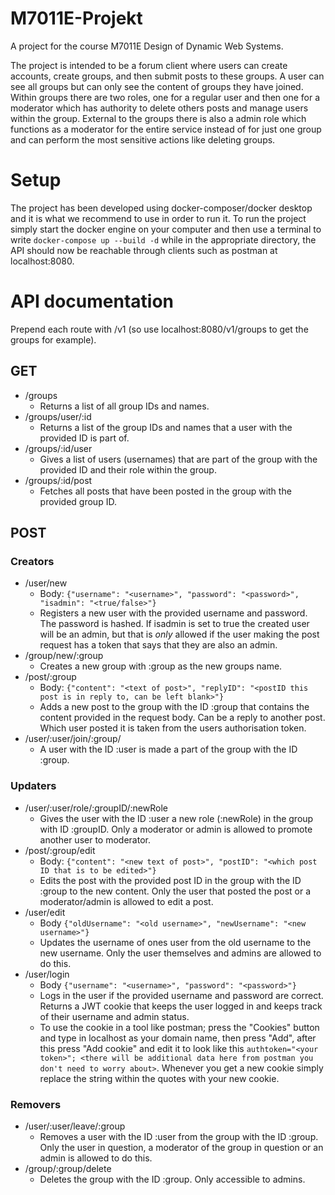 # M7011E-Projekt
A project for the course M7011E Design of Dynamic Web Systems. 

The project is intended to be a forum client where users can create accounts, create groups, and then submit posts to these groups. A user can see all groups but can only see the content of groups they have joined. Within groups there are two roles, one for a regular user and then one for a moderator which has authority to delete others posts and manage users within the group. External to the groups there is also a admin role which functions as a moderator for the entire service instead of for just one group and can perform the most sensitive actions like deleting groups.

# Setup
The project has been developed using docker-composer/docker desktop and it is what we recommend to use in order to run it.
To run the project simply start the docker engine on your computer and then use a terminal to write `docker-compose up --build -d` while in the appropriate directory, the API should now be reachable through clients such as postman at localhost:8080.

# API documentation

Prepend each route with /v1 (so use localhost:8080/v1/groups to get the groups for example).

## GET

- /groups
    - Returns a list of all group IDs and names.
- /groups/user/:id 
    - Returns a list of the group IDs and names that a user with the provided ID is part of.
- /groups/:id/user
    - Gives a list of users (usernames) that are part of the group with the provided ID and their role within the group.
- /groups/:id/post
    - Fetches all posts that have been posted in the group with the provided group ID.


## POST

### Creators

- /user/new
    - Body: `{"username": "<username>", "password": "<password>", "isadmin": "<true/false>"}`
    - Registers a new user with the provided username and password. The password is hashed. If isadmin is set to true the created user will be an admin, but that is *only* allowed if the user making the post request has a token that says that they are also an admin.
- /group/new/:group
    - Creates a new group with :group as the new groups name.
- /post/:group
    - Body: `{"content": "<text of post>", "replyID": "<postID this post is in reply to, can be left blank>"}`
    - Adds a new post to the group with the ID :group that contains the content provided in the request body. Can be a reply to another post. Which user posted it is taken from the users authorisation token.
- /user/:user/join/:group/
    - A user with the ID :user is made a part of the group with the ID :group.

### Updaters

- /user/:user/role/:groupID/:newRole
    - Gives the user with the ID :user a new role (:newRole) in the group with ID :groupID. Only a moderator or admin is allowed to promote another user to moderator.
- /post/:group/edit
    - Body: `{"content": "<new text of post>", "postID": "<which post ID that is to be edited>"}`
    - Edits the post with the provided post ID in the group with the ID :group to the new content. Only the user that posted the post or a moderator/admin is allowed to edit a post.
- /user/edit
    - Body `{"oldUsername": "<old username>", "newUsername": "<new username>"}`
    - Updates the username of ones user from the old username to the new username. Only the user themselves and admins are allowed to do this.
- /user/login
    - Body `{"username": "<username>", "password": "<password>"}`
    - Logs in the user if the provided username and password are correct. Returns a JWT cookie that keeps the user logged in and keeps track of their username and admin status.
    - To use the cookie in a tool like postman; press the "Cookies" button and type in localhost as your domain name, then press "Add", after this press "Add cookie" and edit it to look like this `authtoken="<your token>"; <there will be additional data here from postman you don't need to worry about>`. Whenever you get a new cookie simply replace the string within the quotes with your new cookie.

### Removers

- /user/:user/leave/:group
    - Removes a user with the ID :user from the group with the ID :group. Only the user in question, a moderator of the group in question or an admin is allowed to do this.    
- /group/:group/delete
    - Deletes the group with the ID :group. Only accessible to admins.


